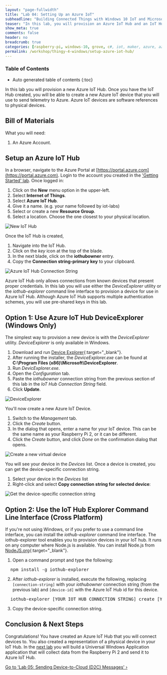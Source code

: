 ```yaml
---
layout: "page-fullwidth"
title: "Lab 04: Setting Up an Azure IoT"
subheadline: "Building Connected Things with Windows 10 IoT and Microsoft Azure"
teaser: "In this lab, you will provision an Azure IoT Hub and an IoT Hub device."
show_meta: true
comments: false
header: no
breadcrumb: true
categories: [raspberry-pi, windows-10, grove, c#, iot, maker, azure, azure-iot-hub]
permalink: /workshop/thingy-4-windows/setup-azure-iot-hub/
---
```

### Table of Contents
*  Auto generated table of contents
{:toc}

In this lab you will provision a new Azure IoT Hub. Once you have the IoT Hub created, you will be able to create a new Azure IoT device that you will use to send telemetry to Azure. Azure IoT devices are software references to physical devices.

## Bill of Materials
What you will need:

1. An Azure Account.

## Setup an Azure IoT Hub
In a browser, navigate to the Azure Portal at [https://portal.azure.com](https://portal.azure.com). Login to the account you created in the ['Getting Started' lab](../getting-started/). Once logged in:

1. Click on the __New__ menu option in the upper-left.
2. Select __Internet of Things__.
3. Select __Azure IoT Hub__.
4. Give it a name. (e.g. your name followed by iot-labs)
5. Select or create a new __Resource Group__.
6. Select a location. Choose the one closest to your physical location.

![New IoT Hub]({{site.url}}/images/rpi2/rpi2_New-IoT-Hub.png)
  
Once the IoT Hub is created,

1. Navigate into the IoT Hub.
2. Click on the _key_ icon at the top of the blade.
3. In the next blade, click on the __iothubowner__ entry.
4. Copy the __Connection string-primary key__ to your clipboard.

![Azure IoT Hub Connection String]({{site.url}}/images/rpi2/rpi2_AzureIoTConnectionString.png)

Azure IoT Hub only allows connections from known devices that present proper credentials. In this lab you will use either the _DeviceExplorer_ utility or the _iothub-explorer_ command line interface to provision a device for use in Azure IoT Hub. Although Azure IoT Hub supports multiple authentication schemes, you will use pre-shared keys in this lab.

## Option 1: Use Azure IoT Hub DeviceExplorer (Windows Only)
The simplest way to provision a new device is with the _DeviceExplorer_ utility. _DeviceExplorer_ is only available in Windows. 

1. Download and run [Device Explorer][deviceexplorer]{:target="_blank"}. 
2. After running the installer, the _DeviceExplorer.exe_ can be found at __C:\Program Files (x86)\Microsoft\DeviceExplorer__. 
3. Run _DevicExplorer.exe_.
4. Open the _Configuration_ tab.
5. Paste the _iothubowner_ connection string from the previous section of this lab in the _IoT Hub Connection String_ field.
6. Click __Update__.

![DeviceExplorer](/images/rpi2/rpi2_deviceexplorer01.png)

You'll now create a new Azure IoT Device.

1. Switch to the _Management_ tab.
3. Click the _Create_ button.
4. In the dialog that opens, enter a name for your IoT device. This can be the same name as your Raspberry Pi 2, or it can be different.
5. Click the _Create_ button, and click _Done_ on the confirmation dialog that opens.

![Create a new virtual device](/images/rpi2/rpi2_deviceexplorer02.png) 

You will see your device in the _Devices_ list. Once a device is created, you can get the device-specific connection string.

1. Select your device in the _Devices_ list
2. Right-click and select __Copy connection string for selected device__:

![Get the device-specific connection string](/images/rpi2/rpi2_deviceexplorer03.png) 

## Option 2: Use the IoT Hub Explorer Command Line Interface (Cross Platform)
If you're not using Windows, or if you prefer to use a command line interface, you can install the _iothub-explorer_ command line interface. The iothub-explorer tool enables you to provision devices in your IoT hub. It runs on any computer where Node.js is available. You can install Node.js from [NodeJS.org](https://nodejs.org){:target="_blank"}.

1. Open a command prompt and type the following:

<pre>
  npm install -g iothub-explorer
</pre>

2. After _iothub-explorer_ is installed, execute the following, replacing <code>[connection-string]</code> with your <i>iothubowner</i> connection string (from the previous lab) and <code>[device-id]</code> with the Azure IoT Hub id for this device.

<pre>
  iothub-explorer [YOUR IOT HUB CONNECTION STRING] create [YOUR DEVICE NAME] --connection-string
</pre>

3. Copy the device-specific connection string.

## Conclusion &amp; Next Steps
Congratulations! You have created an Azure IoT Hub that you will connect devices to. You also created a representation of a physical device in your IoT Hub. In the [next lab][nextlab] you will build a Universal Windows Application application that will collect data from the Raspberry Pi 2 and send it to Azure IoT Hub.

<a class="radius button small" href="{{ site.url }}/workshop/thingy-4-windows/sending-d2c-messages/">Go to 'Lab 05: Sending Device-to-Cloud (D2C) Messages' ›</a>

[nextlab]: ../sending-d2c-messages/
[deviceexplorer]: https://github.com/Azure/azure-iot-sdks/blob/master/tools/DeviceExplorer/doc/how_to_use_device_explorer.md
